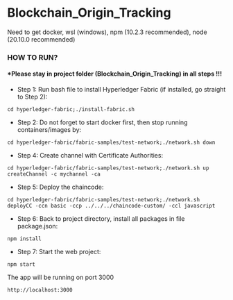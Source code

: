 # Blockchain_Origin_Tracking

Need to get docker, wsl (windows), npm (10.2.3 recommended), node (20.10.0 recommended)

### HOW TO RUN?
#### *Please stay in project folder (Blockchain_Origin_Tracking) in all steps !!!
- Step 1: Run bash file to install Hyperledger Fabric (if installed, go straight to Step 2):
```
cd hyperledger-fabric;./install-fabric.sh
```
- Step 2: Do not forget to start docker first, then stop running containers/images by:
```
cd hyperledger-fabric/fabric-samples/test-network;./network.sh down
```
- Step 4: Create channel with Certificate Authorities:
```
cd hyperledger-fabric/fabric-samples/test-network;./network.sh up createChannel -c mychannel -ca
```
- Step 5: Deploy the chaincode:
```
cd hyperledger-fabric/fabric-samples/test-network;./network.sh deployCC -ccn basic -ccp ../../../chaincode-custom/ -ccl javascript
```
- Step 6: Back to project directory, install all packages in file package.json:
```
npm install
```
- Step 7: Start the web project:
```
npm start
```
The app will be running on port 3000
```
http://localhost:3000
```